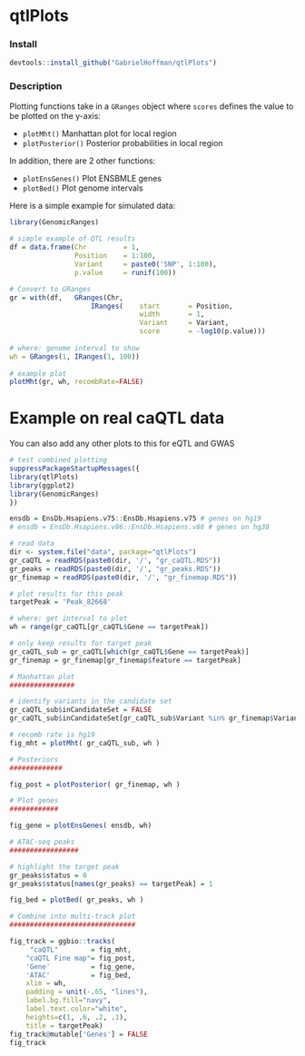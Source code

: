 # qtlPlots

### Install
```r
devtools::install_github("GabrielHoffman/qtlPlots")
```

### Description
Plotting functions take in a `GRanges` object where `scores` defines the value to be plotted on the y-axis:
 
 * `plotMht()` Manhattan plot for local region
 * `plotPosterior()` Posterior probabilities in local region

 In addition, there are 2 other functions:
 
 * `plotEnsGenes()` Plot ENSBMLE genes
 * `plotBed()` Plot genome intervals


Here is a simple example for simulated data:
 
```r
library(GenomicRanges)
 
# simple example of QTL results
df = data.frame(Chr         = 1,
                Position    = 1:100, 
                Variant     = paste0('SNP', 1:100),
                p.value     = runif(100))

# Convert to GRanges
gr = with(df, 	GRanges(Chr, 
 					IRanges(	start 		= Position, 
 								width 		= 1, 
 								Variant 	= Variant, 
 								score 	  	= -log10(p.value)))
 
# where: genome interval to show
wh = GRanges(1, IRanges(1, 100))			
 						
# example plot
plotMht(gr, wh, recombRate=FALSE) 
```
 
# Example on real caQTL data 

You can also add any other plots to this for eQTL and GWAS

```r
# test combined plotting
suppressPackageStartupMessages({
library(qtlPlots)
library(ggplot2)
library(GenomicRanges) 
})

ensdb = EnsDb.Hsapiens.v75::EnsDb.Hsapiens.v75 # genes on hg19
# ensdb = EnsDb.Hsapiens.v86::EnsDb.Hsapiens.v86 # genes on hg38

# read data
dir <- system.file("data", package="qtlPlots")	
gr_caQTL = readRDS(paste0(dir, '/', "gr_caQTL.RDS"))
gr_peaks = readRDS(paste0(dir, '/', "gr_peaks.RDS"))
gr_finemap = readRDS(paste0(dir, '/', "gr_finemap.RDS"))

# plot results for this peak
targetPeak = 'Peak_82668'

# where: get interval to plot
wh = range(gr_caQTL[gr_caQTL$Gene == targetPeak])

# only keep results for target peak
gr_caQTL_sub = gr_caQTL[which(gr_caQTL$Gene == targetPeak)]
gr_finemap = gr_finemap[gr_finemap$feature == targetPeak]

# Manhattan plot
################

# identify variants in the candidate set
gr_caQTL_sub$inCandidateSet = FALSE
gr_caQTL_sub$inCandidateSet[gr_caQTL_sub$Variant %in% gr_finemap$Variant] = TRUE

# recomb rate is hg19
fig_mht = plotMht( gr_caQTL_sub, wh )

# Posteriors
#############

fig_post = plotPosterior( gr_finemap, wh )

# Plot genes
############

fig_gene = plotEnsGenes( ensdb, wh)

# ATAC-seq peaks
#################

# highlight the target peak
gr_peaks$status = 0
gr_peaks$status[names(gr_peaks) == targetPeak] = 1

fig_bed = plotBed( gr_peaks, wh )

# Combine into multi-track plot
###############################

fig_track = ggbio::tracks(
     "caQTL"        = fig_mht, 
    "caQTL Fine map"= fig_post,
    'Gene'          = fig_gene,
    'ATAC'          = fig_bed,
    xlim = wh,
    padding = unit(-.65, "lines"), 
    label.bg.fill="navy", 
    label.text.color="white",
    heights=c(1, .6, .2, .1),
    title = targetPeak) 
fig_track@mutable['Genes'] = FALSE
fig_track
```

 
